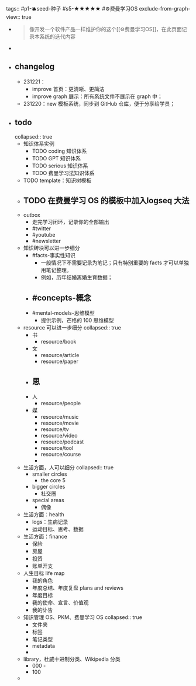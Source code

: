tags:: #p1-🫐seed-种子 #s5-★★★★★ #⚙️费曼学习OS
exclude-from-graph-view:: true

- > 像开发一个软件产品一样维护你的这个[[⚙️费曼学习OS]]，在此页面记录本系统的迭代内容
-
- ## changelog
	- 231221：
		- improve 首页：更清晰、更简洁
		- improve graph 展示：所有系统文件不展示在 graph 中；
	- 231220：new 模板系统，同步到 GitHub 仓库，便于分享给学员；
- ## todo
  collapsed:: true
	- 知识体系实例
		- TODO coding 知识体系
		- TODO GPT 知识体系
		- TODO serious 知识体系
		- TODO 费曼学习法知识体系
	- TODO template：知识树模板
	- TODO 在费曼学习 OS 的模板中加入logseq 大法
		-
	- outbox
		- 走完学习闭环，记录你的全部输出
		- #twitter
		- #youtube
		- #newsletter
	- 知识砖块可以进一步细分
		- #facts-事实性知识
			- 一般情况下不需要记录为笔记；只有特别重要的 facts 才可以单独用笔记整理。
			- 例如，历年结婚离婚生育数据；
		- #concepts-概念
			-
		- #mental-models-思维模型
			- 提供示例，芒格的 100 思维模型
	- resource 可以进一步细分
	  collapsed:: true
		- 书
			- resource/book
		- 文
			- resource/article
			- resource/paper
		- 思
			-
		- 人
			- resource/people
		- 媒
			- resource/music
			- resource/movie
			- resource/tv
			- resource/video
			- resource/podcast
			- resource/tool
			- resource/course
			-
	- 生活方面，人可以细分
	  collapsed:: true
		- smaller circles
			- the core 5
		- bigger circles
			- 社交圈
		- special areas
			- 偶像
	- 生活方面：health
		- logs：生病记录
		- 运动目标、思考、数据
	- 生活方面：finance
		- 保险
		- 房屋
		- 投资
		- 账单开支
	- 人生目标 life map
		- 我的角色
		- 年度总结、年度复盘 plans and reviews
		- 年度目标
		- 我的使命、宣言、价值观
		- 我的讣告
	- 知识管理 OS、PKM、费曼学习 OS
	  collapsed:: true
		- 文件夹
		- 标签
		- 笔记类型
		- metadata
		-
	- library，杜威十进制分类、Wikipedia 分类
		- 000 -
		- 100
	-